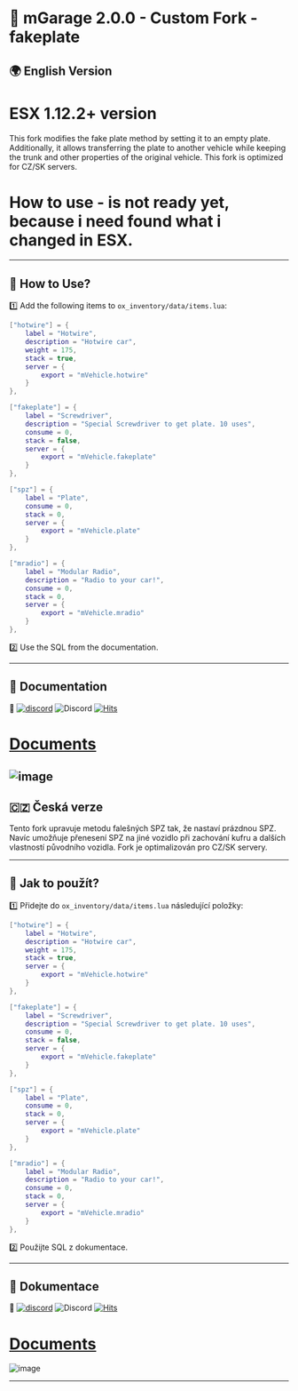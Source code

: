 # 🚗 mGarage 2.0.0 - Custom Fork - fakeplate

## 🌍 English Version
# ESX 1.12.2+ version
This fork modifies the fake plate method by setting it to an empty plate. Additionally, it allows transferring the plate to another vehicle while keeping the trunk and other properties of the original vehicle. This fork is optimized for CZ/SK servers.

# How to use - is not ready yet, because i need found what i changed in ESX. 
---

## 🔧 How to Use?

1️⃣ Add the following items to `ox_inventory/data/items.lua`:

```lua
["hotwire"] = {
    label = "Hotwire",
    description = "Hotwire car",
    weight = 175,
    stack = true,
    server = {
        export = "mVehicle.hotwire"
    }
},

["fakeplate"] = {
    label = "Screwdriver",
    description = "Special Screwdriver to get plate. 10 uses",
    consume = 0,
    stack = false,
    server = {
        export = "mVehicle.fakeplate"
    }
},

["spz"] = {
    label = "Plate",
    consume = 0,
    stack = 0,
    server = {
        export = "mVehicle.plate"
    }
},

["mradio"] = {
    label = "Modular Radio",
    description = "Radio to your car!",
    consume = 0,
    stack = 0,
    server = {
        export = "mVehicle.mradio"
    }
},
```

2️⃣ Use the SQL from the documentation.

---

## 📖 Documentation

📌 [![discord](https://img.shields.io/badge/Join-Discord-blue?logo=discord&logoColor=white)](https://discord.gg/Vk7eY8xYV2)
 ![Discord](https://img.shields.io/discord/1048630711881568267?style=flat&label=Online%20Users)
[![Hits](https://hits.seeyoufarm.com/api/count/incr/badge.svg?url=https%3A%2F%2Fgithub.com%2FMono-94%2FmGarage&count_bg=%23E9A711&title_bg=%23232323&icon=&icon_color=%23E7E7E7&title=hits&edge_flat=false)](https://hits.seeyoufarm.com)
# 
# [Documents](https://mono-94.github.io/mDocuments/docs/mGarage) 


![image](https://i.imgur.com/Y9RXYBH.png)
---

## 🇨🇿 Česká verze

Tento fork upravuje metodu falešných SPZ tak, že nastaví prázdnou SPZ. Navíc umožňuje přenesení SPZ na jiné vozidlo při zachování kufru a dalších vlastností původního vozidla. Fork je optimalizován pro CZ/SK servery.

---

## 🔧 Jak to použít?

1️⃣ Přidejte do `ox_inventory/data/items.lua` následující položky:

```lua
["hotwire"] = {
    label = "Hotwire",
    description = "Hotwire car",
    weight = 175,
    stack = true,
    server = {
        export = "mVehicle.hotwire"
    }
},

["fakeplate"] = {
    label = "Screwdriver",
    description = "Special Screwdriver to get plate. 10 uses",
    consume = 0,
    stack = false,
    server = {
        export = "mVehicle.fakeplate"
    }
},

["spz"] = {
    label = "Plate",
    consume = 0,
    stack = 0,
    server = {
        export = "mVehicle.plate"
    }
},

["mradio"] = {
    label = "Modular Radio",
    description = "Radio to your car!",
    consume = 0,
    stack = 0,
    server = {
        export = "mVehicle.mradio"
    }
},
```

2️⃣ Použijte SQL z dokumentace.

---

## 📖 Dokumentace

📌  [![discord](https://img.shields.io/badge/Join-Discord-blue?logo=discord&logoColor=white)](https://discord.gg/Vk7eY8xYV2)
 ![Discord](https://img.shields.io/discord/1048630711881568267?style=flat&label=Online%20Users)
[![Hits](https://hits.seeyoufarm.com/api/count/incr/badge.svg?url=https%3A%2F%2Fgithub.com%2FMono-94%2FmGarage&count_bg=%23E9A711&title_bg=%23232323&icon=&icon_color=%23E7E7E7&title=hits&edge_flat=false)](https://hits.seeyoufarm.com)
# 
# [Documents](https://mono-94.github.io/mDocuments/docs/mGarage) 


![image](https://i.imgur.com/Y9RXYBH.png)

---




